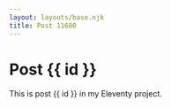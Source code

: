 ```yaml
---
layout: layouts/base.njk
title: Post 11680
---
```


# Post {{ id }}

This is post {{ id }} in my Eleventy project.
